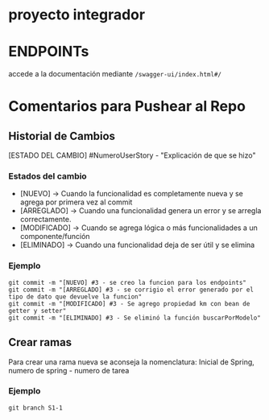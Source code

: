 # proyecto integrador

# ENDPOINTs

accede a la documentación mediante `/swagger-ui/index.html#/`

# Comentarios para Pushear al Repo

## Historial de Cambios
[ESTADO DEL CAMBIO] #NumeroUserStory - "Explicación de que se hizo"

### Estados del cambio
- [NUEVO] -> Cuando la funcionalidad es completamente nueva y se agrega por primera vez al commit
- [ARREGLADO] -> Cuando una funcionalidad genera un error y se arregla correctamente.
- [MODIFICADO] -> Cuando se agrega lógica o más funcionalidades a un componente/función
- [ELIMINADO] -> Cuando una funcionalidad deja de ser útil y se elimina

### Ejemplo

```
git commit -m "[NUEVO] #3 - se creo la funcion para los endpoints"
git commit -m "[ARREGLADO] #3 - se corrigio el error generado por el tipo de dato que devuelve la funcion"
git commit -m "[MODIFICADO] #3 - Se agrego propiedad km con bean de getter y setter"
git commit -m "[ELIMINADO] #3 - Se eliminó la función buscarPorModelo"
```

## Crear ramas
Para crear una rama nueva se aconseja la nomenclatura:
Inicial de Spring, numero de spring - numero de tarea

### Ejemplo
`git branch S1-1`
